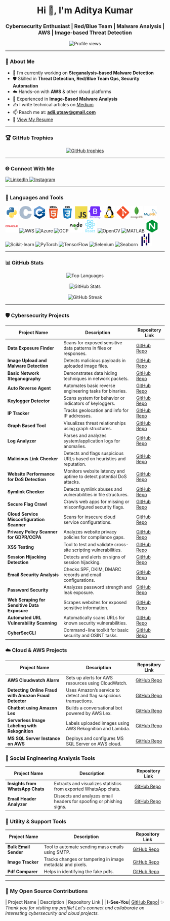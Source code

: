 <h1 align="center">Hi 👋, I'm Aditya Kumar</h1>
<h3 align="center">Cybersecurity Enthusiast | Red/Blue Team | Malware Analysis | AWS | Image-based Threat Detection</h3>

<p align="center">
  <img src="https://komarev.com/ghpvc/?username=rememberful&label=Profile%20views&color=0e75b6&style=flat" alt="Profile views" />
</p>

---

### 🚀 About Me
- 🔭 I’m currently working on **Steganalysis-based Malware Detection**
- 🛡️ Skilled in **Threat Detection, Red/Blue Team Ops, Security Automation**
- ☁️ Hands-on with **AWS** & other cloud platforms
- 🧪 Experienced in **Image-Based Malware Analysis**
- ✍️ I write technical articles on [Medium](https://medium.com/@adii.utsav)
- 📫 Reach me at: **adii.utsav@gmail.com**
- 🌟 [View My Resume](https://drive.google.com/file/d/1FYAvuhoG6DekukTrmJGgktkNO0QIGTm3/view?usp=sharing)

---

### 🏆 GitHub Trophies
<p align="center">
  <a href="https://github.com/ryo-ma/github-profile-trophy">
    <img src="https://github-profile-trophy.vercel.app/?username=rememberful&theme=algolia&margin-w=10&row=2&column=3" alt="GitHub trophies" />
  </a>
</p>

---

### 🌐 Connect With Me
<p align="left">
  <a href="https://www.linkedin.com/in/aditya-kumar-3241b6286" target="_blank">
    <img src="https://raw.githubusercontent.com/rahuldkjain/github-profile-readme-generator/master/src/images/icons/Social/linked-in-alt.svg" alt="LinkedIn" height="30" width="40" />
  </a>
  <a href="https://instagram.com/adii.utuu2019" target="_blank">
    <img src="https://raw.githubusercontent.com/rahuldkjain/github-profile-readme-generator/master/src/images/icons/Social/instagram.svg" alt="Instagram" height="30" width="40" />
  </a>
</p>

---

### 🧰 Languages and Tools

<p align="left">
  <img src="https://raw.githubusercontent.com/devicons/devicon/master/icons/python/python-original.svg" alt="Python" width="40" height="40"/>
  <img src="https://raw.githubusercontent.com/devicons/devicon/master/icons/c/c-original.svg" alt="C" width="40" height="40"/>
  <img src="https://raw.githubusercontent.com/devicons/devicon/master/icons/cplusplus/cplusplus-original.svg" alt="C++" width="40" height="40"/>
  <img src="https://raw.githubusercontent.com/devicons/devicon/master/icons/html5/html5-original-wordmark.svg" alt="HTML" width="40" height="40"/>
  <img src="https://raw.githubusercontent.com/devicons/devicon/master/icons/css3/css3-original-wordmark.svg" alt="CSS" width="40" height="40"/>
  <img src="https://raw.githubusercontent.com/devicons/devicon/master/icons/javascript/javascript-original.svg" alt="JavaScript" width="40" height="40"/>
  <img src="https://raw.githubusercontent.com/devicons/devicon/master/icons/bootstrap/bootstrap-plain-wordmark.svg" alt="Bootstrap" width="40" height="40"/>
  <img src="https://raw.githubusercontent.com/devicons/devicon/master/icons/linux/linux-original.svg" alt="Linux" width="40" height="40"/>
  <img src="https://raw.githubusercontent.com/devicons/devicon/master/icons/git/git-original.svg" alt="Git" width="40" height="40"/>
  <img src="https://raw.githubusercontent.com/devicons/devicon/master/icons/mongodb/mongodb-original-wordmark.svg" alt="MongoDB" width="40" height="40"/>
  <img src="https://raw.githubusercontent.com/devicons/devicon/master/icons/mysql/mysql-original-wordmark.svg" alt="MySQL" width="40" height="40"/>
  <img src="https://raw.githubusercontent.com/devicons/devicon/master/icons/oracle/oracle-original.svg" alt="Oracle" width="40" height="40"/>
  <img src="https://www.vectorlogo.zone/logos/amazon_aws/amazon_aws-icon.svg" alt="AWS" width="40" height="40"/>
  <img src="https://www.vectorlogo.zone/logos/microsoft_azure/microsoft_azure-icon.svg" alt="Azure" width="40" height="40"/>
  <img src="https://www.vectorlogo.zone/logos/google_cloud/google_cloud-icon.svg" alt="GCP" width="40" height="40"/>
  <img src="https://raw.githubusercontent.com/devicons/devicon/master/icons/nodejs/nodejs-original-wordmark.svg" alt="Node.js" width="40" height="40"/>
  <img src="https://raw.githubusercontent.com/devicons/devicon/master/icons/react/react-original-wordmark.svg" alt="React" width="40" height="40"/>
  <img src="https://www.vectorlogo.zone/logos/opencv/opencv-icon.svg" alt="OpenCV" width="40" height="40"/>
  <img src="https://upload.wikimedia.org/wikipedia/commons/2/21/Matlab_Logo.png" alt="MATLAB" width="40" height="40"/>
  <img src="https://raw.githubusercontent.com/devicons/devicon/master/icons/nginx/nginx-original.svg" alt="Nginx" width="40" height="40"/>
  <img src="https://upload.wikimedia.org/wikipedia/commons/0/05/Scikit_learn_logo_small.svg" alt="Scikit-learn" width="40" height="40"/>
  <img src="https://www.vectorlogo.zone/logos/pytorch/pytorch-icon.svg" alt="PyTorch" width="40" height="40"/>
  <img src="https://www.vectorlogo.zone/logos/tensorflow/tensorflow-icon.svg" alt="TensorFlow" width="40" height="40"/>
  <img src="https://raw.githubusercontent.com/detain/svg-logos/780f25886640cef088af994181646db2f6b1a3f8/svg/selenium-logo.svg" alt="Selenium" width="40" height="40"/>
  <img src="https://seaborn.pydata.org/_images/logo-mark-lightbg.svg" alt="Seaborn" width="40" height="40"/>
  <img src="https://raw.githubusercontent.com/devicons/devicon/master/icons/pandas/pandas-original.svg" alt="Pandas" width="40" height="40"/>
</p>

---

### 📊 GitHub Stats
<p align="center">
  <img src="https://github-readme-stats.vercel.app/api/top-langs?username=rememberful&show_icons=true&locale=en&layout=compact" alt="Top Languages" />
  <br /><br />
  <img src="https://github-readme-stats.vercel.app/api?username=rememberful&show_icons=true&locale=en" alt="GitHub Stats" />
  <br /><br />
  <img src="https://github-readme-streak-stats.herokuapp.com/?user=rememberful&theme=default" alt="GitHub Streak" />
</p>

---

### 🛡️ Cybersecurity Projects 

| Project Name | Description | Repository Link |
|--------------|-------------|-----------------|
| **Data Exposure Finder** | Scans for exposed sensitive data patterns in files or responses. | [GitHub Repo](https://github.com/Rememberful/data_exposure_finder.git) |
| **Image Upload and Malware Detection** | Detects malicious payloads in uploaded image files. | [GitHub Repo](https://github.com/Rememberful/-Image-Upload-andMalware-Detection.git) |
| **Basic Network Steganography** | Demonstrates data hiding techniques in network packets. | [GitHub Repo](https://github.com/Rememberful/Basic_network_steganography.git) |
| **Auto Reverse Agent** | Automates basic reverse engineering tasks for binaries. | [GitHub Repo](https://github.com/Rememberful/auto_reverser_agent.git) |
| **Keylogger Detector** | Scans system for behavior or indicators of keyloggers. | [GitHub Repo](https://github.com/Rememberful/keylogger_detector.py.git) |
| **IP Tracker** | Tracks geolocation and info for IP addresses. | [GitHub Repo](https://github.com/Rememberful/IP_tracker.git) |
| **Graph Based Tool** | Visualizes threat relationships using graph structures. | [GitHub Repo](https://github.com/Rememberful/graph-based-tool.git) |
| **Log Analyzer** | Parses and analyzes system/application logs for anomalies. | [GitHub Repo](https://github.com/Rememberful/Log_analyser.git) |
| **Malicious Link Checker** | Detects and flags suspicious URLs based on heuristics and reputation. | [GitHub Repo](https://github.com/Rememberful/link_checker.git) |
| **Website Performance for DoS Detection** | Monitors website latency and uptime to detect potential DoS attacks. | [GitHub Repo](https://github.com/Rememberful/Website-Performance-for-DoS-Detection.git) |
| **Symlink Checker** | Detects symlink abuses and vulnerabilities in file structures. | [GitHub Repo](https://github.com/Rememberful/Symlink_checker.git) |
| **Secure Flag Crawl** | Crawls web apps for missing or misconfigured security flags. | [GitHub Repo](https://github.com/Rememberful/Secure_flag_crawl.git) |
| **Cloud Service Misconfiguration Scanner** | Scans for insecure cloud service configurations. | [GitHub Repo](https://github.com/Rememberful/Cloud-Service-Misconfiguration-Scanner.git) |
| **Privacy Policy Scanner for GDPR/CCPA** | Analyzes website privacy policies for compliance gaps. | [GitHub Repo](https://github.com/Rememberful/Privacy-Policy-Scanner-for-GDPR-CCPA.git) |
| **XSS Testing** | Tool to test and validate cross-site scripting vulnerabilities. | [GitHub Repo](https://github.com/Rememberful/Cross-Site-Scripting-XSS-Testing-.git) |
| **Session Hijacking Detection** | Detects and alerts on signs of session hijacking. | [GitHub Repo](https://github.com/Rememberful/-Detecting-Session-Hijacking.git) |
| **Email Security Analysis** | Checks SPF, DKIM, DMARC records and email configurations. | [GitHub Repo](https://github.com/Rememberful/Email-Security-Analysis.git) |
| **Password Security** | Analyzes password strength and leak exposure. | [GitHub Repo](https://github.com/Rememberful/Password-Security.git) |
| **Web Scraping for Sensitive Data Exposure** | Scrapes websites for exposed sensitive information. | [GitHub Repo](https://github.com/Rememberful/Web-Scraping-for-Sensitive-Data-Exposure-.git) |
| **Automated URL Vulnerability Scanning** | Automatically scans URLs for known security vulnerabilities. | [GitHub Repo](https://github.com/Rememberful/Automated-URL-Vulnerability-Scanning.git) |
| **CyberSecCLI** | Command-line toolkit for basic security and OSINT tasks. | [GitHub Repo](https://github.com/Rememberful/CyberSecCLI.git) |

### ☁️ Cloud & AWS Projects

| Project Name | Description | Repository Link |
|--------------|-------------|-----------------|
| **AWS Cloudwatch Alarm** | Sets up alerts for AWS resources using CloudWatch. | [GitHub Repo](https://github.com/Rememberful/AWS-Cloudwatch-Alarm.git) |
| **Detecting Online Fraud with Amazon Fraud Detector** | Uses Amazon’s service to detect and flag suspicious transactions. | [GitHub Repo](https://github.com/Rememberful/Detecting-Online-Fraud-with-Amazon-Fraud-Detector.git) |
| **Chatbot using Amazon Lex** | Builds a conversational bot powered by AWS Lex. | [GitHub Repo](https://github.com/Rememberful/Chatbot-Using-Amazon-Lex.git) |
| **Serverless Image Labeling with Rekognition** | Labels uploaded images using AWS Rekognition and Lambda. | [GitHub Repo](https://github.com/Rememberful/Build-Serverless-Architecture-to-Label-Images-with-Amazon-Rekognition.git) |
| **MS SQL Server Instance on AWS** | Deploys and configures MS SQL Server on AWS cloud. | [GitHub Repo](https://github.com/Rememberful/MS-SQL-Server-Instance-on-AWS.git) |

### 💬 Social Engineering Analysis Tools

| Project Name | Description | Repository Link |
|--------------|-------------|-----------------|
| **Insights from WhatsApp Chats** | Extracts and visualizes statistics from exported WhatsApp chats. | [GitHub Repo](https://github.com/Rememberful/-Insights-from-WhatsApp-Chats.git) |
| **Email Header Analyzer** | Dissects and analyzes email headers for spoofing or phishing signs. | [GitHub Repo](https://github.com/Rememberful/Email-Header-Analyzer.git) |

### 🧰 Utility & Support Tools

| Project Name | Description | Repository Link |
|--------------|-------------|-----------------|
| **Bulk Email Sender** | Tool to automate sending mass emails using SMTP. | [GitHub Repo](https://github.com/Rememberful/bulk_email_sender.git) |
| **Image Tracker** | Tracks changes or tampering in image metadata and pixels. | [GitHub Repo](https://github.com/Rememberful/image-tracker.git) |
| **Pdf Comparer** | Helps in identifying the fake pdfs. | [GitHub Repo](https://github.com/Rememberful/pdf_compare.git)|
---
### 🧰 My Open Source Contributions

| Project Name | Description | Repository Link |
| **I-See-You**| [GitHub Repo](https://github.com/Viralmaniar/I-See-You.git)|
✨ _Thank you for visiting my profile! Let's connect and collaborate on interesting cybersecurity and cloud projects._
